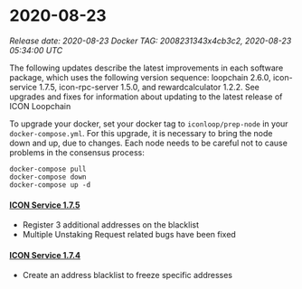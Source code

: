 # 2020-08-23

_Release date: 2020-08-23_ _Docker TAG: 2008231343x4cb3c2, 2020-08-23 05:34:00 UTC_

The following updates describe the latest improvements in each software package, which uses the following version sequence: loopchain 2.6.0, icon-service 1.7.5, icon-rpc-server 1.5.0, and rewardcalculator 1.2.2. See upgrades and fixes for information about updating to the latest release of ICON Loopchain

To upgrade your docker, set your docker tag to `iconloop/prep-node` in your `docker-compose.yml`. For this upgrade, it is necessary to bring the node down and up, due to changes. Each node needs to be careful not to cause problems in the consensus process:

```text
docker-compose pull
docker-compose down
docker-compose up -d
```

#### [**ICON Service 1.7.5**](https://github.com/icon-project/icon-service/releases/tag/1.7.5)

* Register 3 additional addresses on the blacklist
* Multiple Unstaking Request related bugs have been fixed

#### [**ICON Service 1.7.4**](https://github.com/icon-project/icon-service/releases/tag/1.7.4)

* Create an address blacklist to freeze specific addresses

